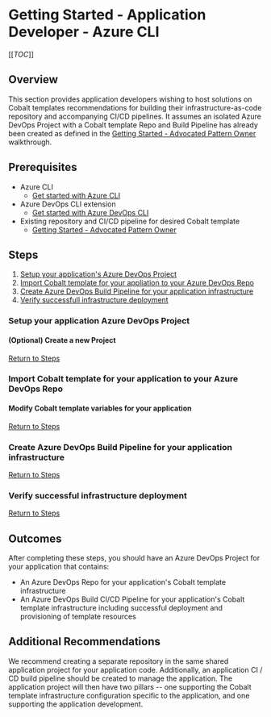 # Getting Started - Application Developer - Azure CLI

[[_TOC_]]

## Overview

This section provides application developers wishing to host solutions on Cobalt templates recommendations for building their infrastructure-as-code repository and accompanying CI/CD pipelines. It assumes an isolated Azure DevOps Project with a Cobalt template Repo and Build Pipeline has already been created as defined in the [Getting Started - Advocated Pattern Owner](./GETTING_STARTED_ADD_PAT_OWNER.md) walkthrough.

## Prerequisites

* Azure CLI
  * [Get started with Azure CLI](https://docs.microsoft.com/en-us/cli/azure/get-started-with-azure-cli?view=azure-cli-latest)
* Azure DevOps CLI extension
  * [Get started with Azure DevOps CLI](https://docs.microsoft.com/en-us/azure/devops/cli/get-started?view=azure-devops)
* Existing repository and CI/CD pipeline for desired Cobalt template 
  * [Getting Started - Advocated Pattern Owner](./GETTING_STARTED_ADD_PAT_OWNER.md)

## Steps

1. [Setup your application's Azure DevOps Project](#setup-your-application-azure-devops-project)
2. [Import Cobalt template for your appliation to your Azure DevOps Repo](#import-cobalt-template-for-your-application-to-your-azure-devops-repo)
3. [Create Azure DevOps Build Pipeline for your application infrastructure](#create-azure-devops-build-pipeline-for-your-application-infrastructure)
4. [Verify successfull infrastructure deployment](#verify-successful-infrastructure-deployment)

### Setup your application Azure DevOps Project

#### (Optional) Create a new Project

[Return to Steps](#steps)

### Import Cobalt template for your application to your Azure DevOps Repo

#### Modify Cobalt template variables for your application

[Return to Steps](#steps)

### Create Azure DevOps Build Pipeline for your application infrastructure

[Return to Steps](#steps)

### Verify successful infrastructure deployment

[Return to Steps](#steps)

## Outcomes

After completing these steps, you should have an Azure DevOps Project for your application that contains:
* An Azure DevOps Repo for your application's Cobalt template infrastructure
* An Azure DevOps Build CI/CD Pipeline for your application's Cobalt template infrastructure including successful deployment and provisioning of template resources

## Additional Recommendations

We recommend creating a separate repository in the same shared application project for your application code. Additionally, an application CI / CD build pipeline should be created to manage the application. The application project will then have two pillars -- one supporting the Cobalt template infrastructure configuration specific to the application, and one supporting the application development.
